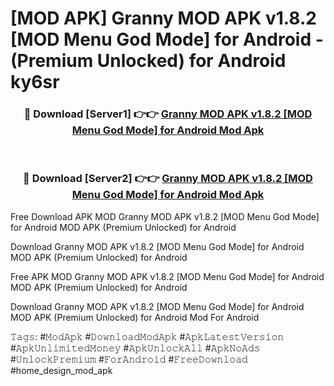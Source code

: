 # [MOD APK] Granny MOD APK v1.8.2 [MOD Menu God Mode] for Android  - (Premium Unlocked) for Android ky6sr



<div align="center">
<h3>🔴 Download [Server1] 👉👉 <a href="https://momento.my/?title=Granny_MOD_APK_v1.8.2_[MOD_Menu_God_Mode]_for_Android_">Granny MOD APK v1.8.2 [MOD Menu God Mode] for Android  Mod Apk</a></h3><br>

<h3>🔴 Download [Server2] 👉👉 <a href="https://momento.my/?title=Granny_MOD_APK_v1.8.2_[MOD_Menu_God_Mode]_for_Android_">Granny MOD APK v1.8.2 [MOD Menu God Mode] for Android  Mod Apk</a></h3>
</div>



Free Download APK MOD Granny MOD APK v1.8.2 [MOD Menu God Mode] for Android  MOD APK (Premium Unlocked) for Android

Download Granny MOD APK v1.8.2 [MOD Menu God Mode] for Android  MOD APK (Premium Unlocked) for Android

Free APK MOD Granny MOD APK v1.8.2 [MOD Menu God Mode] for Android  MOD APK (Premium Unlocked) for Android

Download Granny MOD APK v1.8.2 [MOD Menu God Mode] for Android  MOD APK (Premium Unlocked) for Android Mod For Android

𝚃𝚊𝚐𝚜: #𝙼𝚘𝚍𝙰𝚙𝚔 #𝙳𝚘𝚠𝚗𝚕𝚘𝚊𝚍𝙼𝚘𝚍𝙰𝚙𝚔 #𝙰𝚙𝚔𝙻𝚊𝚝𝚎𝚜𝚝𝚅𝚎𝚛𝚜𝚒𝚘𝚗 #𝙰𝚙𝚔𝚄𝚗𝚕𝚒𝚖𝚒𝚝𝚎𝚍𝙼𝚘𝚗𝚎𝚢 #𝙰𝚙𝚔𝚄𝚗𝚕𝚘𝚌𝚔𝙰𝚕𝚕 #𝙰𝚙𝚔𝙽𝚘𝙰𝚍𝚜 #𝚄𝚗𝚕𝚘𝚌𝚔𝙿𝚛𝚎𝚖𝚒𝚞𝚖 #𝙵𝚘𝚛𝙰𝚗𝚍𝚛𝚘𝚒𝚍 #𝙵𝚛𝚎𝚎𝙳𝚘𝚠𝚗𝚕𝚘𝚊𝚍 #home_design_mod_apk
